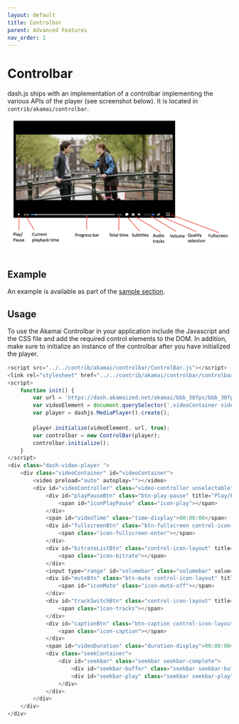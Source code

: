 ```yaml
---
layout: default
title: Controlbar
parent: Advanced Features
nav_order: 1
---
```


# Controlbar
dash.js ships with an implementation of a controlbar implementing the various APIs of the player (see screenshot below).
It is located in `contrib/akamai/controlbar`.

![Controlbar](/assets/images/controlbar.png)

## Example
An example is available as part of the [sample section](https://reference.dashif.org/dash.js/nightly/samples/getting-started/controlbar.html).

## Usage
To use the Akamai Controlbar in your application include the Javascript and the CSS file and add the required control elements to the DOM. In addition, make sure 
to initialize an instance of the controlbar after you have initialized the player.

```javascript
<script src="../../contrib/akamai/controlbar/ControlBar.js"></script>
<link rel="stylesheet" href="../../contrib/akamai/controlbar/controlbar.css">
<script>
    function init() {
        var url = 'https://dash.akamaized.net/akamai/bbb_30fps/bbb_30fps.mpd';
        var videoElement = document.querySelector('.videoContainer video');
        var player = dashjs.MediaPlayer().create();

        player.initialize(videoElement, url, true);
        var controlbar = new ControlBar(player);
        controlbar.initialize();
    }
</script>
<div class="dash-video-player ">
    <div class="videoContainer" id="videoContainer">
        <video preload="auto" autoplay=""></video>
        <div id="videoController" class="video-controller unselectable">
            <div id="playPauseBtn" class="btn-play-pause" title="Play/Pause">
                <span id="iconPlayPause" class="icon-play"></span>
            </div>
            <span id="videoTime" class="time-display">00:00:00</span>
            <div id="fullscreenBtn" class="btn-fullscreen control-icon-layout" title="Fullscreen">
                <span class="icon-fullscreen-enter"></span>
            </div>
            <div id="bitrateListBtn" class="control-icon-layout" title="Bitrate List">
                <span class="icon-bitrate"></span>
            </div>
            <input type="range" id="volumebar" class="volumebar" value="1" min="0" max="1" step=".01">
            <div id="muteBtn" class="btn-mute control-icon-layout" title="Mute">
                <span id="iconMute" class="icon-mute-off"></span>
            </div>
            <div id="trackSwitchBtn" class="control-icon-layout" title="A/V Tracks">
                <span class="icon-tracks"></span>
            </div>
            <div id="captionBtn" class="btn-caption control-icon-layout" title="Closed Caption">
                <span class="icon-caption"></span>
            </div>
            <span id="videoDuration" class="duration-display">00:00:00</span>
            <div class="seekContainer">
                <div id="seekbar" class="seekbar seekbar-complete">
                    <div id="seekbar-buffer" class="seekbar seekbar-buffer"></div>
                    <div id="seekbar-play" class="seekbar seekbar-play"></div>
                </div>
            </div>
        </div>
    </div>
</div>
```



